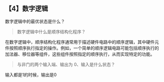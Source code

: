 ## 【4】数字逻辑

数字逻辑中的最优状态是什么？

> 数字逻辑中什么是顺序结构化程序？

在数字逻辑中，顺序结构化程序通常用于描述硬件电路中的顺序逻辑，其中硬件元件按照顺序执行指定的操作。例如，一个简单的顺序逻辑电路可能包括顺序执行的加法器、移位器等组件，这些组件按照指定的顺序执行，从而实现特定的功能。

> 与非门的两个输入端、输出为 0、输入是什么状态？

输入都是1的时候，输出是0

